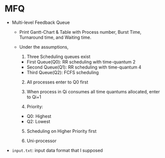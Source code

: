 # MFQ  

- Multi-level Feedback Queue  
  - Print Gantt-Chart & Table with Process number, Burst Time, Turnaround time, and Waiting time.  
  
  - Under the assumptions,  
  
    1. Three Scheduling queues exist  
    
      - First Queue(Q0): RR scheduling with time-quantum 2  
      - Second Queue(Q1): RR scheduling with time-quantum 4  
      - Third Queue(Q2): FCFS scheduling  
      
    2. All processes enter to Q0 first  
    
    3. When process in Qi consumes all time quantums allocated, enter to Qi+1  
    
    4. Priority:  
      - Q0: Highest  
      - Q2: Lowest  
      
    5. Scheduling on Higher Priority first  
    
    6. Uni-processor  
    
- `input.txt`: input data format that I supposed  
